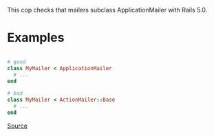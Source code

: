 
This cop checks that mailers subclass ApplicationMailer with Rails 5.0.

# Examples

```ruby

# good
class MyMailer < ApplicationMailer
  # ...
end

# bad
class MyMailer < ActionMailer::Base
  # ...
end
```

[Source](http://www.rubydoc.info/gems/rubocop/RuboCop/Cop/Rails/ApplicationMailer)